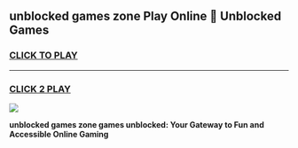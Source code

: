 
## unblocked games zone Play Online 👋 Unblocked Games
<h3>
<a href="https://premium.freeplayer.one?title=unblocked_games_zone&ref=19F">CLICK TO PLAY</a></h3>
<hr>

<h3>
<a href="https://premium.freeplayer.one?title=unblocked_games_zone&ref=19F">CLICK 2 PLAY</a>
  
</h3>

<a href="https://premium.freeplayer.one?title=unblocked_games_zone&ref=19F"><img src="https://clearcache.store/games.png"></a>


**unblocked games zone games unblocked: Your Gateway to Fun and Accessible Online Gaming**
